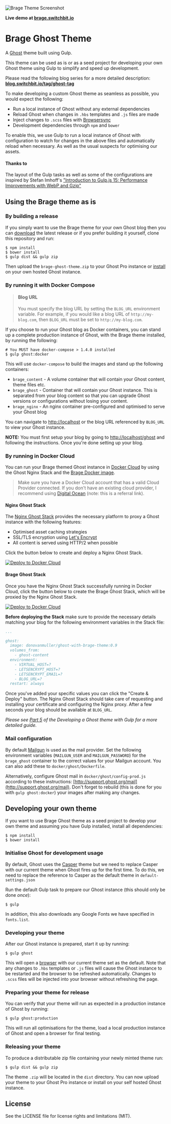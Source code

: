 ![Brage Theme Screenshot](http://i.imgur.com/0ydeDsH.png)

**Live demo at [brage.switchbit.io](https://brage.switchbit.io/)**

# Brage Ghost Theme

A [Ghost](https://ghost.org/) theme built using Gulp.

This theme can be used as is or as a seed project for developing your own Ghost theme using Gulp to simplify and speed up development. 

Please read the following blog series for a more detailed description: **[blog.switchbit.io/tag/ghost-tag](https://blog.switchbit.io/tag/ghost-tag/)**

To make developing a custom Ghost theme as seamless as possible, you would expect the following:

* Run a local instance of Ghost without any external dependencies
* Reload Ghost when changes in `.hbs` templates and `.js` files are made
* Inject changes to `.scss` files with [Browsersync](http://www.browsersync.io/)
* Development dependencies through `npm` and `bower`

To enable this, we use Gulp to run a local instance of Ghost with configuration to watch for changes in the above files and automatically reload when necessary.
As well as the usual suspects for optimising our assets.

#### Thanks to

The layout of the Gulp tasks as well as some of the configurations are inspired by Stefan Imhoff's ["Introduction to Gulp.js 15: Performance Improvements with WebP and Gzip"](http://stefanimhoff.de/2014/gulp-tutorial-15-performance-improvements-webp-gzip/)
 
## Using the Brage theme as is

### By building a release
 
If you simply want to use the Brage theme for your own Ghost blog then you can [download](https://github.com/switchbitio/brage-ghost-theme/releases) the latest release
or if you prefer building it yourself, clone this repository and run:

```
$ npm install
$ bower install
$ gulp dist && gulp zip
```

Then upload the `brage-ghost-theme.zip` to your Ghost Pro instance or [install](https://www.digitalocean.com/community/questions/installing-themes-in-ghost) on your own hosted Ghost instance.
 
### By running it with Docker Compose

> #### Blog URL
>
> You must specify the blog URL by setting the `BLOG_URL` environment variable.
> For example, if you would like a blog URL of `http://my-blog.com`, then `BLOG_URL` must be
> set to `http://my-blog.com`.

If you choose to run your Ghost blog as Docker containers, you can stand up a complete production instance of Ghost, 
with the Brage theme installed, by running the following:

```
# You MUST have docker-compose > 1.4.0 installed
$ gulp ghost:docker
```

This will use `docker-compose` to build the images and stand up the following containers:

* `brage_content` - A volume container that will contain your Ghost content, theme files etc.
* `brage_ghost` - Container that will contain your Ghost instance. This is separated from your blog content so that you can upgrade Ghost versions or configurations without losing your content.
* `brage_nginx` - An nginx container pre-configured and optimised to serve your Ghost blog

You can navigate to [http://localhost](http://localhost) 
or the blog URL referenced by `BLOG_URL` to view your Ghost instance.

**NOTE:** You must first setup your blog by going to [http://localhost/ghost](http://localhost/ghost) and following the instructions.
Once you're done setting up your blog.

### By running in Docker Cloud

You can run your Brage themed Ghost instance in [Docker Cloud](https://cloud.docker.com/_/dashboard/onboarding) by using the 
Ghost Nginx Stack and the [Brage Docker image](https://hub.docker.com/r/donovanmuller/ghost-with-brage-theme/).

> Make sure you have a Docker Cloud account that has a valid Cloud Provider connected.
> If you don't have an existing cloud provider, I recommend using [Digital Ocean](https://m.do.co/c/9063364d02d8) (note: this is a referral link).

#### Nginx Ghost Stack

The [Nginx Ghost Stack](https://github.com/donovanmuller/nginx-ghost-stack) provides the necessary
platform to proxy a Ghost instance with the following features:

* Optimised asset caching strategies
* SSL/TLS encryption using [Let's Encrypt](https://letsencrypt.org/)
* All content is served using HTTP/2 when possible

Click the button below to create and deploy a Nginx Ghost Stack.

[![Deploy to Docker Cloud](https://files.cloud.docker.com/images/deploy-to-dockercloud.svg)](https://cloud.docker.com/stack/deploy/?repo=https://github.com/donovanmuller/nginx-ghost-stack)

#### Brage Ghost Stack

Once you have the Nginx Ghost Stack successfully running in Docker Cloud, click the button below 
to create the Brage Ghost Stack, which will be proxied by the Nginx Ghost Stack.

[![Deploy to Docker Cloud](https://files.cloud.docker.com/images/deploy-to-dockercloud.svg)](https://cloud.docker.com/stack/deploy/?repo=https://github.com/switchbitio/brage-ghost-theme/docker/cloud)

**Before deploying the Stack** make sure to provide the necessary details matching your blog for the following
environment variables in the Stack file:

```yaml
...

ghost:
  image: donovanmuller/ghost-with-brage-theme:0.9
  volumes_from:
    - ghost-content
  environment:
    - VIRTUAL_HOST=?
    - LETSENCRYPT_HOST=?
    - LETSENCRYPT_EMAIL=?
    - BLOG_URL=?
  restart: always
```

Once you've added your specific values you can click the "Create & Deploy" button.
The Nginx Ghost Stack should take care of requesting and installing your certificate and configuring
the Nginx proxy. After a few seconds your blog should be available at `BLOG_URL`.

*Please see [Part 5](https://blog.switchbit.io/developing-a-ghost-theme-with-gulp-part-5) of the Developing a Ghost theme with Gulp for a more detailed guide.*

### Mail configuration

By default [Mailgun](http://www.mailgun.com/) is used as the mail provider.
Set the following environment variables (`MAILGUN_USER` and `MAILGUN_PASSWORD`) for the `brage_ghost` container to the correct values for your Mailgun account.
You can also add these to `docker/ghost/Dockerfile`.

Alternatively, configure Ghost mail in `docker/ghost/config-prod.js` according to these instructions: [http://support.ghost.org/mail](http://support.ghost.org/mail). 
Don't forget to rebuild (this is done for you with `gulp ghost:docker`) your images after making any changes.

## Developing your own theme

If you want to use Brage Ghost theme as a seed project to develop your own theme and assuming you have Gulp installed, install all dependencies:

```
$ npm install
$ bower install
```

### Initialise Ghost for development usage

By default, Ghost uses the [Casper](https://github.com/TryGhost/Casper) theme but we need to replace Casper with our current theme when Ghost fires up for the first time.
To do this, we need to replace the reference to Casper as the default theme in `default-settings.json`

Run the default Gulp task to prepare our Ghost instance (this should only be done *once*):

```
$ gulp
```

In addition, this also downloads any Google Fonts we have specified in `fonts.list`.

### Developing your theme

After our Ghost instance is prepared, start it up by running:

```
$ gulp ghost
```

This will open a [browser](http://localhost:3000) with our current theme set as the default.
Note that any changes to `.hbs` templates or `.js` files will cause the Ghost instance to be restarted and the browser to be refreshed automatically. Changes to `.scss` files will be injected into your browser without refreshing the page.

### Preparing your theme for release

You can verify that your theme will run as expected in a production instance of Ghost by running:

```
$ gulp ghost:production
```

This will run all optimisations for the theme, load a local production instance of Ghost and open a browser for final testing.

### Releasing your theme

To produce a distributable zip file containing your newly minted theme run:

```
$ gulp dist && gulp zip
```

The theme `.zip` will be located in the `dist` directory.
You can now upload your theme to your Ghost Pro instance or install on your self hosted Ghost instance.

## License

See the LICENSE file for license rights and limitations (MIT).

